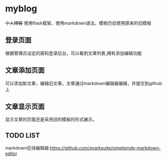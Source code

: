 # myblog
~~个人博客~~
使用flask框架，使用markdown语法，模板仍旧使用原来的旧模板
## 登录页面
根据管理员设定的密码登录后台，可以看到文章列表,拥有添加编辑功能
## 文章添加页面
可以添加新文章，编辑旧文章。文章通过markdown编辑器编辑，并提交到github上
## 文章显示页面
显示文章的页面还是采用旧的模板的形式展示。

## TODO LIST
markdown在线编辑器:https://github.com/sparksuite/simplemde-markdown-editor

